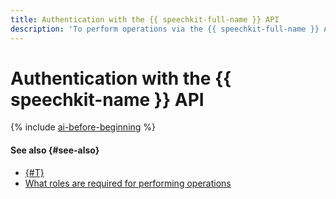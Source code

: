 ```yaml
---
title: Authentication with the {{ speechkit-full-name }} API
description: 'To perform operations via the {{ speechkit-full-name }} API, you need to authenticate using your service, federated, or Yandex account. Specify the IAM token in your API request in Authorization: Bearer <IAM-TOKEN> format'
---
```


# Authentication with the {{ speechkit-name }} API


{% include [ai-before-beginning](../../_includes/speechkit/ai-before-beginning.md) %}

#### See also {#see-also}

* [{#T}](../../iam/concepts/users/accounts.md)
* [What roles are required for performing operations](../security/index.md)
